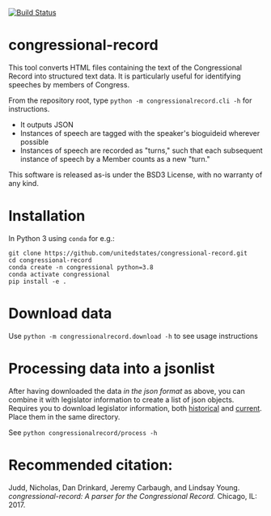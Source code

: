 [![Build Status](https://travis-ci.org/unitedstates/congressional-record.png)](https://travis-ci.org/unitedstates/congressional-record)

# congressional-record

This tool converts HTML files containing the text of the Congressional Record into structured text data. It is particularly useful for identifying speeches by members of Congress.

From the repository root, type ``python -m congressionalrecord.cli -h`` for instructions.

* It outputs JSON
* Instances of speech are tagged with the speaker's bioguideid wherever possible
* Instances of speech are recorded as "turns," such that each subsequent instance of speech by a Member counts as a new "turn." 

This software is released as-is under the BSD3 License, with no warranty of any kind.

# Installation

In Python 3 using `conda` for e.g.:

```
git clone https://github.com/unitedstates/congressional-record.git
cd congressional-record
conda create -n congressional python=3.8
conda activate congressional
pip install -e .
```

# Download data

Use `python -m congressionalrecord.download -h` to see usage instructions

# Processing data into a jsonlist 

After having downloaded the data *in the json format* as above, you can combine it
with legislator information to create a list of json objects. Requires you to download
legislator information, both [historical](https://theunitedstates.io/congress-legislators/legislators-historical.json) and [current](https://theunitedstates.io/congress-legislators/legislators-current.json). Place them in the same directory.

See `python congressionalrecord/process -h`

# Recommended citation:

Judd, Nicholas, Dan Drinkard, Jeremy Carbaugh, and Lindsay Young. *congressional-record: A parser for the Congressional Record.* Chicago, IL: 2017.
